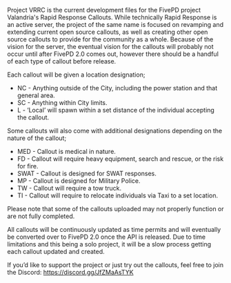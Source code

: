 Project VRRC is the current development files for the FivePD project Valandria's Rapid Response Callouts.  While technically Rapid Response is an active server, the project of the same name is focused on revamping and extending current open source callouts, as well as creating other open source callouts to provide for the community as a whole.  Because of the vision for the server, the eventual vision for the callouts will probably not occur until after FivePD 2.0 comes out, however there should be a handful of each type of callout before release.

Each callout will be given a location designation;
- NC - Anything outside of the City, including the power station and that general area.
- SC - Anything within City limits.
- L - ‘Local’ will spawn within a set distance of the individual accepting the callout.

Some callouts will also come with additional designations depending on the nature of the callout;
- MED - Callout is medical in nature.
- FD - Callout will require heavy equipment, search and rescue, or the risk for fire.
- SWAT - Callout is designed for SWAT responses.
- MP - Callout is designed for Military Police.
- TW - Callout will require a tow truck.
- TI - Callout will require to relocate individuals via Taxi to a set location.

Please note that some of the callouts uploaded may not properly function or are not fully completed.

All callouts will be continuously updated as time permits and will eventually be converted over to FivePD 2.0 once the API is released.  Due to time limitations and this being a solo project, it will be a slow process getting each callout updated and created.

If you’d like to support the project or just try out the callouts, feel free to join the Discord: https://discord.gg/JfZMaAsTYK
